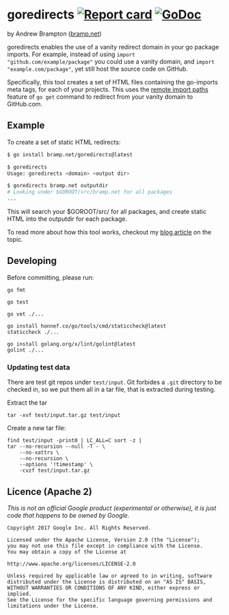 # goredirects [![Report card](https://goreportcard.com/badge/bramp.net/goredirects)](https://goreportcard.com/report/bramp.net/goredirects) [![GoDoc](https://godoc.org/bramp.net/goredirects?status.svg)](https://godoc.org/bramp.net/goredirects)

by Andrew Brampton ([bramp.net](https://bramp.net))

goredirects enables the use of a vanity redirect domain in your go package
imports. For example, instead of using `import "github.com/example/package"` you
could use a vanity domain, and `import "example.com/package"`, yet still host the
source code on GitHub.

Specifically, this tool creates a set of HTML files containing the go-imports
meta tags, for each of your projects. This uses the [remote import
paths](https://golang.org/cmd/go/#hdr-Remote_import_paths) feature of `go get`
command to redirect from your vanity domain to GitHub.com.

## Example
To create a set of static HTML redirects:

```bash
$ go install bramp.net/goredirects@latest

$ goredirects
Usage: goredirects <domain> <output dir>

$ goredirects bramp.net outputdir
# Looking under $GOROOT/src/bramp.net for all packages
...
```

This will search your $GOROOT/src/<domain> for all packages, and create static
HTML into the outputdir for each package.

To read more about how this tool works, checkout my [blog article](https://blog.bramp.net/post/2017/10/02/vanity-go-import-paths/) on the topic.

## Developing

Before committing, please run:

```shell
go fmt

go test

go vet ./...

go install honnef.co/go/tools/cmd/staticcheck@latest
staticcheck ./...

go install golang.org/x/lint/golint@latest
golint ./...
```

### Updating test data

There are test git repos under `test/input`. Git forbides a `.git` directory to be checked in, so we put them all in a tar file, that is extracted during testing.

Extract the tar

```shell
tar -xvf test/input.tar.gz test/input
```

Create a new tar file:

```shell
find test/input -print0 | LC_ALL=C sort -z |
tar --no-recursion --null -T - \
    --no-xattrs \
    --no-recursion \
    --options '!timestamp' \
    -cvzf test/input.tar.gz
```

## Licence (Apache 2)

*This is not an official Google product (experimental or otherwise), it is just
code that happens to be owned by Google.*

```
Copyright 2017 Google Inc. All Rights Reserved.

Licensed under the Apache License, Version 2.0 (the "License");
you may not use this file except in compliance with the License.
You may obtain a copy of the License at

http://www.apache.org/licenses/LICENSE-2.0

Unless required by applicable law or agreed to in writing, software
distributed under the License is distributed on an "AS IS" BASIS,
WITHOUT WARRANTIES OR CONDITIONS OF ANY KIND, either express or implied.
See the License for the specific language governing permissions and
limitations under the License.
```
